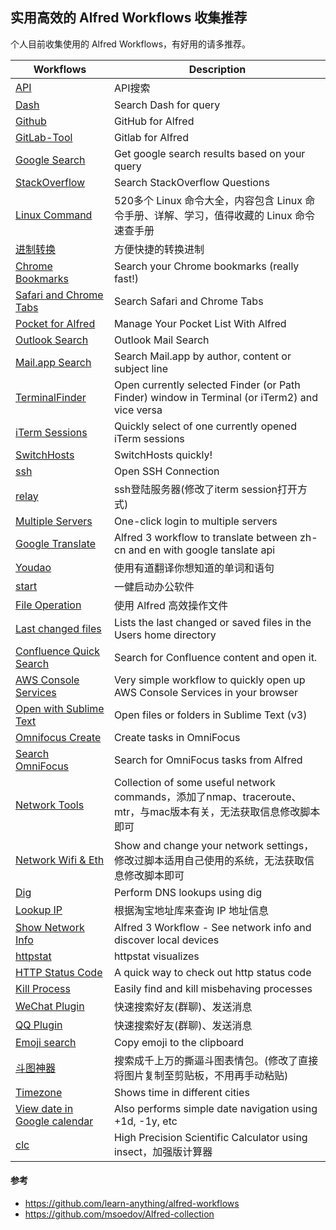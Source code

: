 ## 实用高效的 Alfred Workflows 收集推荐

个人目前收集使用的 Alfred Workflows，有好用的请多推荐。

| Workflows                                                    | Description                                                  |
| ------------------------------------------------------------ | ------------------------------------------------------------ |
| [API](shizuwu.cn)                                            | API搜索                                                      |
| [Dash](kapeli.com)                                           | Search Dash for query                                        |
| [Github](https://github.com/gharlan/alfred-github-workflow)  | GitHub for Alfred                                            |
| [GitLab-Tool](https://github.com/wangshub)                   | Gitlab for Alfred                                            |
| [Google Search](https://github.com/ethan-funny/Google-Alfred3-Workflow) | Get google search results based on your query                |
| [StackOverflow](https://github.com/deanishe/alfred-stackoverflow) | Search StackOverflow Questions                               |
| [Linux Command](https://git.io/linux)                        | 520多个 Linux 命令大全，内容包含 Linux 命令手册、详解、学习，值得收藏的 Linux 命令速查手册 |
| [进制转换](https://github.com/xiaomingplus/convert)          | 方便快捷的转换进制                                           |
| [Chrome Bookmarks](http://github.com/blainesch)              | Search your Chrome bookmarks (really fast!)                  |
| [Safari and Chrome Tabs](http://clintonstrong.com)           | Search Safari and Chrome Tabs                                |
| [Pocket for Alfred](https://github.com/fniephaus/alfred-pocket/) | Manage Your Pocket List With Alfred                          |
| [Outlook Search](https://github.com/xeric/alfred-outlook)    | Outlook Mail Search                                          |
| [Mail.app Search](http://alfredapp.com)                      | Search Mail.app by author, content or subject line           |
| [TerminalFinder](http://www.ienno.de)                        | Open currently selected Finder (or Path Finder) window in Terminal (or iTerm2) and vice versa |
| [iTerm Sessions](https://github.com/madvas/alfred-iterm-sessions) | Quickly select of one currently opened iTerm sessions        |
| [SwitchHosts](https://oldj.github.io/SwitchHosts/)           | SwitchHosts quickly!                                         |
| [ssh](https://github.com/deanishe/alfred-ssh)                | Open SSH Connection                                          |
| [relay](https://chegva.com/3421.html)                        | ssh登陆服务器(修改了iterm session打开方式)                   |
| [Multiple Servers](https://chegva.com/3422.html)             | One-click login to multiple servers                          |
| [Google Translate](https://github.com/xfslove/alfred-google-translate#readme) | Alfred 3 workflow to translate between zh-cn and en with google tanslate api |
| [Youdao](https://github.com/liszd/whyliam.workflows.youdao)  | 使用有道翻译你想知道的单词和语句                             |
| [start](https://chegva.com/3347.html)                        | 一健启动办公软件                                             |
| [File Operation](https://chegva.com/3485.html)               | 使用 Alfred 高效操作文件                                     |
| [Last changed files](https://github.com/oderwat/alfredworkflows) | Lists the last changed or saved files in the Users home directory |
| [Confluence Quick Search](https://github.com/skleinei/alfred-confluence) | Search for Confluence content and open it.                   |
| [AWS Console Services](https://github.com/rkoval/alfred-aws-console-services-workflow) | Very simple workflow to quickly open up AWS Console Services in your browser |
| [Open with Sublime Text](https://github.com/franzheidl/alfred-workflows) | Open files or folders in Sublime Text (v3)                   |
| [Omnifocus Create](http://www.davidverhasselt.com/omnifocus-workflow) | Create tasks in OmniFocus                                    |
| [Search OmniFocus](rhydlewis.net)                            | Search for OmniFocus tasks from Alfred                       |
| [Network Tools](https://github.com/fniephaus/alfred-network) | Collection of some useful network commands，添加了nmap、traceroute、mtr，与mac版本有关，无法获取信息修改脚本即可 |
| [Network Wifi & Eth](http://rodalgaard.dk/)                  | Show and change your network settings，修改过脚本适用自己使用的系统，无法获取信息修改脚本即可 |
| [Dig](https://github.com/phallstrom/AlfredDig)               | Perform DNS lookups using dig                                |
| [Lookup IP](http://kodango.com)                              | 根据淘宝地址库来查询 IP 地址信息                             |
| [Show Network Info](https://github.com/jeppestaerk/alfred-show-network-info#readme) | Alfred 3 Workflow - See network info and discover local devices |
| [httpstat](https://github.com/leozhang2018/alfred-httpstat#readme) | httpstat visualizes                                          |
| [HTTP Status Code](https://github.com/ilstar/http_status_code) | A quick way to check out http status code                    |
| [Kill Process](https://github.com/nathangreenstein/alfred-process-killer) | Easily find and kill misbehaving processes                   |
| [WeChat Plugin](https://github.com/TKkk-iOSer)               | 快速搜索好友(群聊)、发送消息                                 |
| [QQ Plugin](https://github.com/TKkk-iOSer)                   | 快速搜索好友(群聊)、发送消息                                 |
| [Emoji search](https://github.com/jsumners/alfred-emoji)     | Copy emoji to the clipboard                                  |
| [斗图神器](https://github.com/KilluaChen/Dou-figure-alfred-workflow) | 搜索成千上万的撕逼斗图表情包。(修改了直接将图片复制至剪贴板，不用再手动粘贴) |
| [Timezone](https://github.com/lox)                           | Shows time in different cities                               |
| [View date in Google calendar](https://github.com/richls/gcal-alfred-workflow) | Also performs simple date navigation using +1d, -1y, etc     |
| [clc](http://aviaryan.in)                                    | High Precision Scientific Calculator using insect，加强版计算器 |

#### 参考
- https://github.com/learn-anything/alfred-workflows
- https://github.com/msoedov/Alfred-collection

